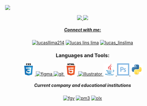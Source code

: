 <img src="https://pbs.twimg.com/media/FgiCnQsWAAArM_s?format=jpg&name=large"/>
<div>
  <p align="center">  
    <a href="https://github.com/lucaslinsl"><img height="120em" src="https://github-readme-stats.vercel.app/api/top-langs/?username=lucaslinsl&layout=compact&langs_count=7&theme=transparent"/>
  <img height="120em" src="https://github-readme-stats.vercel.app/api?username=lucaslinsl&show_icons=true&theme=transparent&include_all_commits=true&count_private=true"/>
  </p>
</div>

<h5 align="center">Connect with me:</h5>
<p align="center">
<a href="https://twitter.com/lucasllima214" target="blank"><img align="center" src="https://raw.githubusercontent.com/rahuldkjain/github-profile-readme-generator/master/src/images/icons/Social/twitter.svg" alt="lucasllima214" height="30" width="40" /></a>
<a href="https://www.linkedin.com/in/lucas-lins-lima/" target="blank"><img align="center" src="https://raw.githubusercontent.com/rahuldkjain/github-profile-readme-generator/master/src/images/icons/Social/linked-in-alt.svg" alt="lucas lins lima" height="30" width="40" /></a>
<a href="https://instagram.com/lucas_linslima" target="blank"><img align="center" src="https://raw.githubusercontent.com/rahuldkjain/github-profile-readme-generator/master/src/images/icons/Social/instagram.svg" alt="lucas_linslima" height="30" width="40" /></a>
</p>

<h3 align="center">Languages and Tools:</h3>
<p align="center"> <a href="https://www.w3schools.com/css/" target="_blank" rel="noreferrer"> <img src="https://raw.githubusercontent.com/devicons/devicon/master/icons/css3/css3-original-wordmark.svg" alt="css3" width="40" height="40"/> </a> <a href="https://www.figma.com/" target="_blank" rel="noreferrer"> <img src="https://www.vectorlogo.zone/logos/figma/figma-icon.svg" alt="figma" width="40" height="40"/> </a> <a href="https://git-scm.com/" target="_blank" rel="noreferrer"> <img src="https://www.vectorlogo.zone/logos/git-scm/git-scm-icon.svg" alt="git" width="40" height="40"/> </a> <a href="https://www.w3.org/html/" target="_blank" rel="noreferrer"> <img src="https://raw.githubusercontent.com/devicons/devicon/master/icons/html5/html5-original-wordmark.svg" alt="html5" width="40" height="40"/> </a> <a href="https://www.adobe.com/in/products/illustrator.html" target="_blank" rel="noreferrer"> <img src="https://www.vectorlogo.zone/logos/adobe_illustrator/adobe_illustrator-icon.svg" alt="illustrator" width="40" height="40"/> </a> <a href="https://www.java.com" target="_blank" rel="noreferrer"> <img src="https://raw.githubusercontent.com/devicons/devicon/master/icons/java/java-original.svg" alt="java" width="40" height="40"/> </a> <a href="https://www.photoshop.com/en" target="_blank" rel="noreferrer"> <img src="https://raw.githubusercontent.com/devicons/devicon/master/icons/photoshop/photoshop-line.svg" alt="photoshop" width="40" height="40"/> </a> <a href="https://www.python.org" target="_blank" rel="noreferrer"> <img src="https://raw.githubusercontent.com/devicons/devicon/master/icons/python/python-original.svg" alt="python" width="40" height="40"/> </a> </p>

<h5 align="center">Current company and educational institutions</h5>
<p align="center">
<a href="https://portal.fgv.br/" target="blank"><img align="center" src="https://upload.wikimedia.org/wikipedia/commons/thumb/2/28/FGV_Nacional.png/900px-FGV_Nacional.png?20140902205707" alt="fgv" height="30" width="40" /></a>
<a href="https://www.cursospm3.com.br/" target="blank"><img align="center" src="https://www.cursospm3.com.br/wp-content/uploads/2021/03/logo-icone-linkedin.png" alt="pm3" height="30" width="40" /></a>
<a href="https://www.olx.com.br/" target="blank"><img align="center" src="https://cdn-images-1.medium.com/max/1200/1*WfDOYToSCc7tmTWeZFTWnw.png" alt="olx" height="30" width="40" /></a>
</p>
